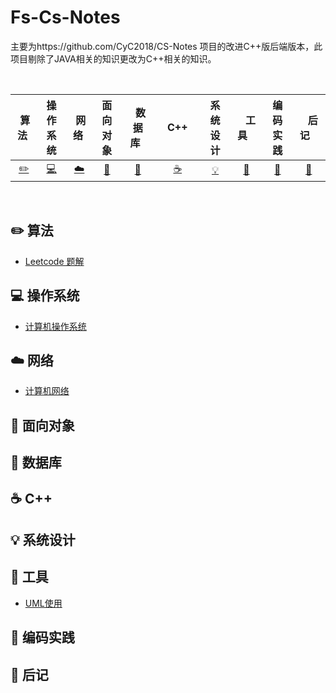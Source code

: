 # Fs-Cs-Notes

主要为https://github.com/CyC2018/CS-Notes 项目的改进C++版后端版本，此项目剔除了JAVA相关的知识更改为C++相关的知识。

<br>

|      &nbsp;算法&nbsp;      |             操作系统             |    &nbsp;网络&nbsp;    |        面向对象        |    &nbsp;&nbsp;数据库&nbsp;&nbsp;    | &nbsp;&nbsp;&nbsp;C++&nbsp;&nbsp;&nbsp; |         系统设计         | &nbsp;&nbsp;&nbsp;工具&nbsp;&nbsp;&nbsp; |               编码实践               | &nbsp;&nbsp;&nbsp;后记&nbsp;&nbsp;&nbsp; |
| :------------------------: | :------------------------------: | :--------------------: | :--------------------: | :----------------------------------: | :-------------------------------------: | :----------------------: | :--------------------------------------: | :----------------------------------: | :--------------------------------------: |
| [:pencil2:](#pencil2-算法) | [:computer:](#computer-操作系统) | [:cloud:](#cloud-网络) | [:art:](#art-面向对象) | [:floppy_disk:](#floppy_disk-数据库) |         [:coffee:](#coffee-C++)         | [:bulb:](#bulb-系统设计) |         [:wrench:](#wrench-工具)         | [:watermelon:](#watermelon-编码实践) |           [:memo:](#memo-后记)           |

<br>

## :pencil2: 算法

- [Leetcode 题解](notes/Leetcode题解/目录.md)

## :computer: 操作系统

- [计算机操作系统](notes/计算机操作系统/目录.md)

## :cloud: 网络 

- [计算机网络](https://github.com/fangsong0517/Fs-Cs-Notes/tree/main/notes/%E8%AE%A1%E7%AE%97%E6%9C%BA%E7%BD%91%E7%BB%9C)

## :art: 面向对象





## :floppy_disk: 数据库





## :coffee: C++





## :bulb: 系统设计 





## :wrench: 工具 

- [UML使用](notes/工具/史上最全的StarUML使用教程.md)

## :watermelon: 编码实践 



## :memo: 后记